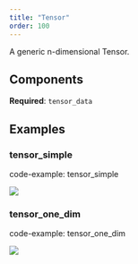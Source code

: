 ```yaml
---
title: "Tensor"
order: 100
---
```


A generic n-dimensional Tensor.

## Components

**Required**: `tensor_data`

## Examples

### tensor_simple

code-example: tensor_simple

<picture>
  <source media="(max-width: 480px)" srcset="https://static.rerun.io/tensor_simple/1aead2554496737e9267a5ab5220dbc89da851ee/480w.png">
  <source media="(max-width: 768px)" srcset="https://static.rerun.io/tensor_simple/1aead2554496737e9267a5ab5220dbc89da851ee/768w.png">
  <source media="(max-width: 1024px)" srcset="https://static.rerun.io/tensor_simple/1aead2554496737e9267a5ab5220dbc89da851ee/1024w.png">
  <source media="(max-width: 1200px)" srcset="https://static.rerun.io/tensor_simple/1aead2554496737e9267a5ab5220dbc89da851ee/1200w.png">
  <img src="https://static.rerun.io/tensor_simple/1aead2554496737e9267a5ab5220dbc89da851ee/full.png">
</picture>

### tensor_one_dim

code-example: tensor_one_dim

<picture>
  <source media="(max-width: 480px)" srcset="https://static.rerun.io/tensor_one_dim/cbf24b466fe9d9639777aefb34f1a00c3f30d7ab/480w.png">
  <source media="(max-width: 768px)" srcset="https://static.rerun.io/tensor_one_dim/cbf24b466fe9d9639777aefb34f1a00c3f30d7ab/768w.png">
  <source media="(max-width: 1024px)" srcset="https://static.rerun.io/tensor_one_dim/cbf24b466fe9d9639777aefb34f1a00c3f30d7ab/1024w.png">
  <source media="(max-width: 1200px)" srcset="https://static.rerun.io/tensor_one_dim/cbf24b466fe9d9639777aefb34f1a00c3f30d7ab/1200w.png">
  <img src="https://static.rerun.io/tensor_one_dim/cbf24b466fe9d9639777aefb34f1a00c3f30d7ab/full.png">
</picture>

